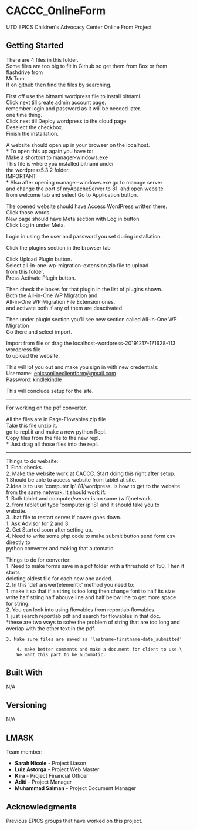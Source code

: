 # CACCC_OnlineForm
UTD EPICS Children's Advocacy Center Online From Project

## Getting Started

There are 4 files in this folder.\
Some files are too big to fit in Github so get them from Box or from flashdrive from\
Mr.Tom.\
If on github then find the files by searching.

First off use the bitnami wordpress file to install bitnami.\
	Click next till create admin account page.\
        remember login and password as it will be needed later.\
        one time thing.\
    Click next till Deploy wordpress to the cloud page\
        Deselect the checkbox.\
    Finish the installation.

A website should open up in your browser on the localhost.\
    * To open this up again you have to:\
        Make a shortcut to manager-windows.exe\
        This file is where you installed bitnami under\
        the wordpress5.3.2 folder.\
    IMPORTANT\
    * Also after opening manager-windows.exe go to manage server\
      and change the port of myApacheServer to 81. and open website\
      from welcome tab and select Go to Application button.

The opened website should have Access WordPress written there.\
    Click those words.\
    New page should have Meta section with Log in button\
    Click Log in under Meta.

Login in using the user and password you set during installation.

Click the plugins section in the browser tab

Click Upload Plugin button.\
    Select all-in-one-wp-migration-extension.zip file to upload\
    from this folder.\
    Press Activate Plugin button.

Then check the boxes for that plugin in the list of plugins shown.\
    Both the All-in-One WP Migration and\
        All-in-One WP Migration File Extension ones.\
    and activate both if any of them are deactivated.

Then under plugin section you'll see new section called All-in-One WP Migration\
Go there and select import.

Import from file or drag the localhost-wordpress-20191217-171628-113 wordpress file\
to upload the website.

This will lof you out and make you sign in with new credentials:\
    Username: epicsonlineclientform@gmail.com\
    Password: kindlekindle

This will conclude setup for the site.

-----------------------------------------------------------------------------------------

For working on the pdf converter.

All the files are in Page-Flowables.zip file\
Take this file unzip it.\
go to repl.it and make a new python Repl.\
Copy files from the file to the new repl.\
    * Just drag all those files into the repl.

-----------------------------------------------------------------------------------------

Things to do website:\
    1. Final checks.\
    2. Make the website work at CACCC. Start doing this right after setup.\
        1.Should be able to access website from tablet at site.\
        2.Idea is to use 'computer ip':81/wordpress. Is how to get to the website\
        from the same network. It should work if:\
            1. Both tablet and computer/server is on same (wifi)network.\
            2. from tablet url type 'computer ip':81 and it should take you to\
            website.\
    3. .bat file to restart server if power goes down.\
        1. Ask Advisor for 2 and 3.\
        2. Get Started soon after setting up.\
    4. Need to write some php code to make submit button send form csv directly to\
    python converter and making that automatic.

Things to do for converter:\
    1. Need to make forms save in a pdf folder with a threshold of 150. Then it starts\
    deleting oldest file for each new one added.\
    2. In this 'def answer(element):' method you need to:\
        1. make it so that if a string is too long then change font to half its size\
           write half string half abouve line and half below line to get more space\
           for string.\
        2. You can look into using flowables from reportlab flowables.\
            1. just search reportlab pdf and search for flowables in that doc.\
        *these are two ways to solve the problem of string that are too long and\
          overlap with the other text in the pdf.

    3. Make sure files are saved as 'lastname-firstname-date_submitted'

        4. make better comments and make a document for client to use.\
        We want this part to be automatic.
	


## Built With
N/A
## Versioning
N/A
## LMASK
Team member:
  * **Sarah Nicole**    - Project Liason
  * **Luiz Astorga**    - Project Web Master
  * **Kira**            - Project Financial Officer
  * **Aditi**           - Project Manager
  * **Muhammad Salman** - Project Document Manager

## Acknowledgments
Previous EPICS groups that have worked on this project.
